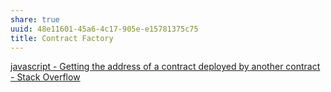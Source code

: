 ```yaml
---
share: true
uuid: 48e11601-45a6-4c17-905e-e15781375c75
title: Contract Factory
---
```

[javascript - Getting the address of a contract deployed by another contract - Stack Overflow](https://stackoverflow.com/questions/42230532/getting-the-address-of-a-contract-deployed-by-another-contract)